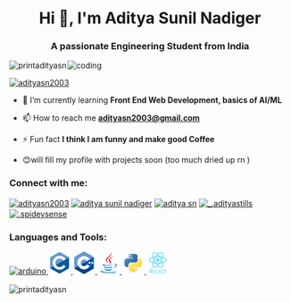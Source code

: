 <h1 align="center">Hi 👋, I'm Aditya Sunil Nadiger</h1>
<h3 align="center">A passionate Engineering Student from India</h3>
<img align="right" alt="coding" width="400" src="https://user-images.githubusercontent.com/55389276/140866485-8fb1c876-9a8f-4d6a-98dc-08c4981eaf70.gif">
<p align="left"> <img src="https://komarev.com/ghpvc/?username=printadityasn&label=Profile%20views&color=0e75b6&style=flat" alt="printadityasn" /> </p>

<p align="left"> <a href="https://twitter.com/adityasn2003" target="blank"><img src="https://img.shields.io/twitter/follow/adityasn2003?logo=twitter&style=for-the-badge" alt="adityasn2003" /></a> </p>

- 🌱 I’m currently learning **Front End Web Development, basics of AI/ML**

- 📫 How to reach me **adityasn2003@gmail.com**

- ⚡ Fun fact **I think I am funny and make good Coffee**

- 😊will fill my  profile with projects soon (too much dried up rn )
<h3 align="left">Connect with me:</h3>
<p align="left">
<a href="https://twitter.com/adityasn2003" target="blank"><img align="center" src="https://raw.githubusercontent.com/rahuldkjain/github-profile-readme-generator/master/src/images/icons/Social/twitter.svg" alt="adityasn2003" height="30" width="40" /></a>
<a href="https://linkedin.com/in/aditya sunil nadiger" target="blank"><img align="center" src="https://raw.githubusercontent.com/rahuldkjain/github-profile-readme-generator/master/src/images/icons/Social/linked-in-alt.svg" alt="aditya sunil nadiger" height="30" width="40" /></a>
<a href="https://stackoverflow.com/users/aditya sn" target="blank"><img align="center" src="https://raw.githubusercontent.com/rahuldkjain/github-profile-readme-generator/master/src/images/icons/Social/stack-overflow.svg" alt="aditya sn" height="30" width="40" /></a>
<a href="https://instagram.com/_.adityastills" target="blank"><img align="center" src="https://raw.githubusercontent.com/rahuldkjain/github-profile-readme-generator/master/src/images/icons/Social/instagram.svg" alt="_.adityastills" height="30" width="40" /></a>
<a href="https://discord.gg/.spideysense" target="blank"><img align="center" src="https://raw.githubusercontent.com/rahuldkjain/github-profile-readme-generator/master/src/images/icons/Social/discord.svg" alt=".spideysense" height="30" width="40" /></a>
</p>

<h3 align="left">Languages and Tools:</h3>
<p align="left"> <a href="https://www.arduino.cc/" target="_blank" rel="noreferrer"> <img src="https://cdn.worldvectorlogo.com/logos/arduino-1.svg" alt="arduino" width="40" height="40"/> </a> <a href="https://www.cprogramming.com/" target="_blank" rel="noreferrer"> <img src="https://raw.githubusercontent.com/devicons/devicon/master/icons/c/c-original.svg" alt="c" width="40" height="40"/> </a> <a href="https://www.w3schools.com/cpp/" target="_blank" rel="noreferrer"> <img src="https://raw.githubusercontent.com/devicons/devicon/master/icons/cplusplus/cplusplus-original.svg" alt="cplusplus" width="40" height="40"/> </a> <a href="https://www.java.com" target="_blank" rel="noreferrer"> <img src="https://raw.githubusercontent.com/devicons/devicon/master/icons/java/java-original.svg" alt="java" width="40" height="40"/> </a> <a href="https://www.python.org" target="_blank" rel="noreferrer"> <img src="https://raw.githubusercontent.com/devicons/devicon/master/icons/python/python-original.svg" alt="python" width="40" height="40"/> </a> <a href="https://reactjs.org/" target="_blank" rel="noreferrer"> <img src="https://raw.githubusercontent.com/devicons/devicon/master/icons/react/react-original-wordmark.svg" alt="react" width="40" height="40"/> </a> </p>

<p><img align="center" src="https://github-readme-stats.vercel.app/api/top-langs?username=printadityasn&show_icons=true&locale=en&layout=compact" alt="printadityasn" /></p>
